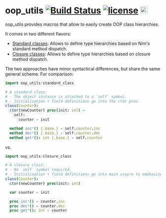 # oop_utils [![Build Status](https://github.com/bluenote10/oop_utils/workflows/ci/badge.svg)](https://github.com/bluenote10/oop_utils/actions?query=workflow%3Aci) [![license](https://img.shields.io/github/license/mashape/apistatus.svg)](LICENSE) <a href="https://github.com/yglukhov/nimble-tag"><img src="https://raw.githubusercontent.com/yglukhov/nimble-tag/master/nimble.png" height="23" ></a>

oop_utils provides macros that allow to easily create OOP class hierarchies.

It comes in two different flavors:
- [Standard classes](readme_standard_class.md): Allows to define type hierarchies based on Nim's standard method dispatch.
- [Closure classes](readme_closure_class.md): Allows to define type hierarchies based on closure method dispatch.

The two approaches have minor syntactical differences, but share the same general scheme. For comparison:

```nim
import oop_utils/standard_class

# A standard class:
# - The object instance is attached to a `self` symbol.
# - Initialization + field definitions go into the ctor proc.
class(Counter):
  ctor(newCounter) proc(init: int) =
    self:
      counter = init

  method inc*() {.base.} = self.counter.inc
  method dec*() {.base.} = self.counter.dec
  method get*(): int {.base.} = self.counter
```

vs.

```nim
import oop_utils/closure_class

# A closure class:
# - No `self` symbol required.
# - Initialization + field definitions go into main scopre to emphasize closure nature.
class(Counter):
  ctor(newCounter) proc(init: int)

  var counter = init

  proc inc*() = counter.inc
  proc dec*() = counter.dec
  proc get*(): int = counter
```
